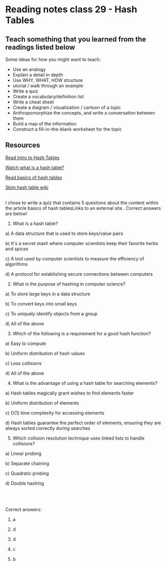 # Reading notes class 29 - Hash Tables

## Teach something that you learned from the readings listed below

Some ideas for how you might want to teach:

- Use an analogy
- Explain a detail in depth
- Use WHY, WHAT, HOW structure
- utorial / walk through an example
- Write a quiz
- Create a vocabulary/definition list
- Write a cheat sheet
- Create a diagram / visualization / cartoon of a topic
- Anthropomorphize the concepts, and write a conversation between them
- Build a map of the information
- Construct a fill-in-the-blank worksheet for the topic

## Resources

[Read Intro to Hash Tables](https://codefellows.github.io/common_curriculum/data_structures_and_algorithms/Code_401/class-30/resources/Hashtables.html)

[Watch what is a hash table?](https://www.youtube.com/watch?v=MfhjkfocRR0)

[Read basics of hash tables](https://www.hackerearth.com/practice/data-structures/hash-tables/basics-of-hash-tables/tutorial/)

[Skim hash table wiki](https://en.wikipedia.org/wiki/Hash_table)
<br/>
<br/>

I chose to write a quiz that contains 5 questions about the content within the article basics of hash tablesLinks to an external site.. Correct answers are below!
<br/>

1. What is a hash table?

a) A data structure that is used to store keys/value pairs

b) It's a secret stash where computer scientists keep their favorite herbs and spices

c) A tool used by computer scientists to measure the efficiency of algorithms

d) A protocol for establishing secure connections between computers
<br/>

2. What is the purpose of hashing in computer science?

a) To store large keys in a data structure

b) To convert keys into small keys

c) To uniquely identify objects from a group

d) All of the above
<br/>

3. Which of the following is a requirement for a good hash function?

a) Easy to compute

b) Uniform distribution of hash values

c) Less collisions

d) All of the above
<br/>

4. What is the advantage of using a hash table for searching elements?

a) Hash tables magically grant wishes to find elements faster

b) Uniform distribution of elements

c) O(1) time complexity for accessing elements

d) Hash tables guarantee the perfect order of elements, ensuring they are always sorted correctly during searches
<br/>

5. Which collision resolution technique uses linked lists to handle collisions?

a) Linear probing

b) Separate chaining

c) Quadratic probing

d) Double hashing
<br/>
<br/>
<br/>
<br/>

Correct answers:

1. a

2. d

3. d

4. c

5. b
